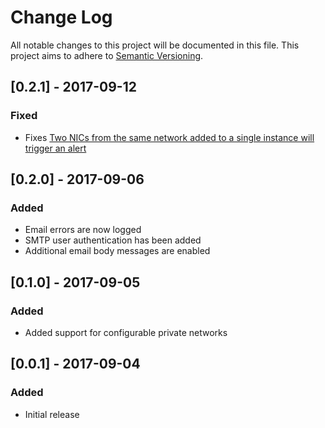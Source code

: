 # Change Log
All notable changes to this project will be documented in this file.
This project aims to adhere to [Semantic Versioning](http://semver.org/).

## [0.2.1] - 2017-09-12
### Fixed
 - Fixes [Two NICs from the same network added to a single instance will trigger an alert](https://github.com/joyent/nic-audit/issues/1) 

## [0.2.0] - 2017-09-06
### Added
 - Email errors are now logged
 - SMTP user authentication has been added
 - Additional email body messages are enabled 

## [0.1.0] - 2017-09-05
### Added
 - Added support for configurable private networks

## [0.0.1] - 2017-09-04
### Added
 - Initial release
